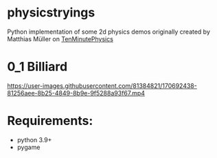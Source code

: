 # physicstryings
Python implementation of some 2d physics demos originally created by Matthias Müller on <a href = "https://matthias-research.github.io/pages/tenMinutePhysics/index.html">TenMinutePhysics </a>



# 0_1 Billiard
https://user-images.githubusercontent.com/81384821/170692438-81256aee-8b25-4849-8b9e-9f5288a93f67.mp4



<h1>  Requirements: </h1>
<ul>
  <li>python 3.9+</li>
  <li>pygame</li>
 
</ul>
